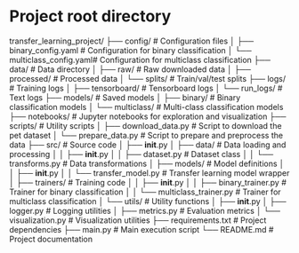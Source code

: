 # Project root directory
transfer_learning_project/
├── config/                   # Configuration files
│   ├── binary_config.yaml    # Configuration for binary classification
│   └── multiclass_config.yaml# Configuration for multiclass classification
├── data/                     # Data directory
│   ├── raw/                  # Raw downloaded data
│   ├── processed/            # Processed data
│   └── splits/               # Train/val/test splits
├── logs/                     # Training logs
│   ├── tensorboard/          # Tensorboard logs
│   └── run_logs/             # Text logs
├── models/                   # Saved models
│   ├── binary/               # Binary classification models
│   └── multiclass/           # Multi-class classification models
├── notebooks/                # Jupyter notebooks for exploration and visualization
├── scripts/                  # Utility scripts
│   ├── download_data.py      # Script to download the pet dataset
│   └── prepare_data.py       # Script to prepare and preprocess the data
├── src/                      # Source code
│   ├── __init__.py
│   ├── data/                 # Data loading and processing
│   │   ├── __init__.py
│   │   ├── dataset.py        # Dataset class
│   │   └── transforms.py     # Data transformations
│   ├── models/               # Model definitions
│   │   ├── __init__.py
│   │   └── transfer_model.py # Transfer learning model wrapper
│   ├── trainers/             # Training code
│   │   ├── __init__.py
│   │   ├── binary_trainer.py # Trainer for binary classification
│   │   └── multiclass_trainer.py # Trainer for multiclass classification
│   └── utils/                # Utility functions
│       ├── __init__.py
│       ├── logger.py         # Logging utilities
│       ├── metrics.py        # Evaluation metrics
│       └── visualization.py  # Visualization utilities
├── requirements.txt          # Project dependencies
├── main.py                   # Main execution script
└── README.md                 # Project documentation